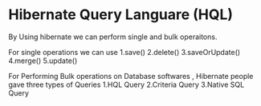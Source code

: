 Hibernate Query Languare (HQL)
==============================

By Using hibernate we can perform single and bulk operaitons.

For single operations we can use
1.save()
2.delete()
3.saveOrUpdate()
4.merge()
5.update()

For Performing Bulk operations on Database softwares , Hibernate people gave
three types of Queries
1.HQL Query
2.Criteria Query
3.Native SQL Query
